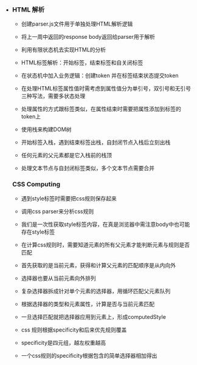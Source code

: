 - ### HTML 解析

  - 创建parser.js文件用于单独处理HTML解析逻辑
  - 将上一周中返回的response body返回给parser用于解析
  
  - 利用有限状态机去实现HTML的分析
  - HTML标签解析：开始标签，结束标签和自关闭标签
  
  - 在状态机中加入业务逻辑：创建token 并在标签结束状态提交token
  - 在处理HTML标签属性值时需考虑到属性值分为单引号，双引号和无引号三种写法，需要多状态处理
  
  - 处理属性的方式跟标签类似，在属性结束时需要把属性添加到标签的token上
  - 使用栈来构建DOM树
  
  - 开始标签入栈，遇到结束标签出栈，自封闭节点入栈后立刻出栈
  - 任何元素的父元素都是它入栈前的栈顶
  - 处理文本节点与自封闭标签类似，多个文本节点需要合并
  
  ### CSS Computing
  
  -  遇到style标签时需要把css规则保存起来
  - 调用css parser来分析css规则
  - 我们是一次性获取style标签内容，在真是浏览器中需注意body中也可能存在style标签
  - 在计算css规则时，需要知道元素的所有父元素才能判断元素与规则是否匹配
  - 首先获取的是当前元素，获得和计算父元素的匹配顺序是从内向外
  - 选择器也要从当前元素向外排列
  - 复杂选择器拆成针对单个元素的选择器，用循环匹配父元素队列
  
  - 根据选择器的类型和元素属性，计算是否与当前元素匹配
  - 一旦选择匹配就把选择器应用到元素上，形成computedStyle
  
  - css 规则根据specificity和后来优先规则覆盖
  - specificity是四元组，越左权重越高
  
  - 一个css规则的specificity根据包含的简单选择器相加得出
